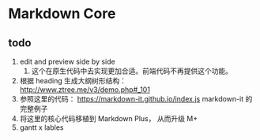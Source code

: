 # Markdown Core


## todo

1. edit and preview side by side
    1. 这个在原生代码中去实现更加合适。前端代码不再提供这个功能。
1. 根据 heading 生成大纲树形结构： http://www.ztree.me/v3/demo.php#_101
1. 参照这里的代码： https://markdown-it.github.io/index.js  markdown-it 的完整例子
1. 将这里的核心代码移植到 Markdown Plus， 从而升级 M+
1. gantt x lables
